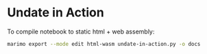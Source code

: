 # Undate in Action


To compile notebook to static html + web assembly:

```sh
marimo export --mode edit html-wasm undate-in-action.py -o docs
```